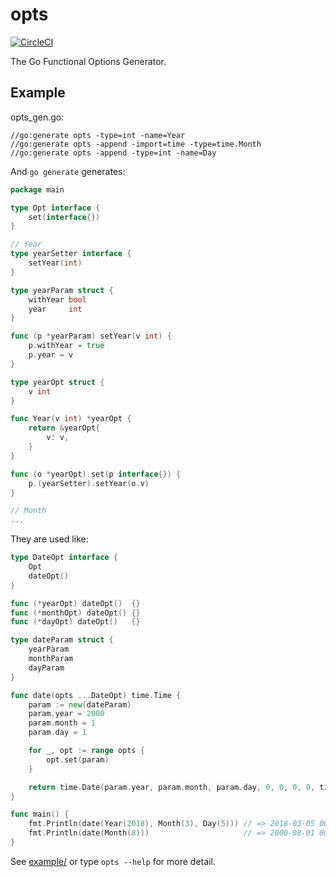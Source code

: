 # opts

[![CircleCI](https://img.shields.io/circleci/project/github/acomagu/opts.svg?style=flat-square)](https://circleci.com/gh/acomagu/opts)

The Go Functional Options Generator.

## Example

opts_gen.go:

```
//go:generate opts -type=int -name=Year
//go:generate opts -append -import=time -type=time.Month
//go:generate opts -append -type=int -name=Day
```

And `go generate` generates:

```Go
package main

type Opt interface {
	set(interface{})
}

// Year
type yearSetter interface {
	setYear(int)
}

type yearParam struct {
	withYear bool
	year     int
}

func (p *yearParam) setYear(v int) {
	p.withYear = true
	p.year = v
}

type yearOpt struct {
	v int
}

func Year(v int) *yearOpt {
	return &yearOpt{
		v: v,
	}
}

func (o *yearOpt) set(p interface{}) {
	p.(yearSetter).setYear(o.v)
}

// Month
...
```

They are used like:

```Go
type DateOpt interface {
	Opt
	dateOpt()
}

func (*yearOpt) dateOpt()  {}
func (*monthOpt) dateOpt() {}
func (*dayOpt) dateOpt()   {}

type dateParam struct {
	yearParam
	monthParam
	dayParam
}

func date(opts ...DateOpt) time.Time {
	param := new(dateParam)
	param.year = 2000
	param.month = 1
	param.day = 1

	for _, opt := range opts {
		opt.set(param)
	}

	return time.Date(param.year, param.month, param.day, 0, 0, 0, 0, time.UTC)
}

func main() {
	fmt.Println(date(Year(2018), Month(3), Day(5))) // => 2018-03-05 00:00:00 +0000 UTC
	fmt.Println(date(Month(8)))                     // => 2000-08-01 00:00:00 +0000 UTC
}
```

See [example/](./example) or type `opts --help` for more detail.
